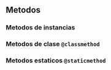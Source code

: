 ## Metodos

### Metodos de instancias 

### Metodos de clase `@classmethod`

### Metodos estaticos `@staticmethod`

